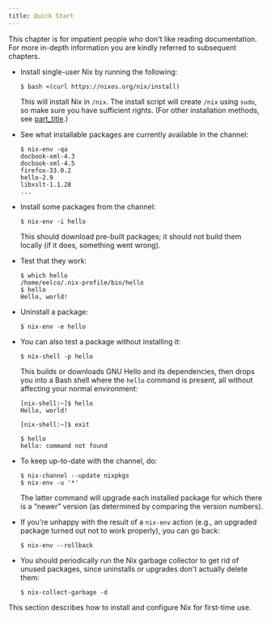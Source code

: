 ```yaml
---
title: Quick Start
---
```


This chapter is for impatient people who don't like reading
documentation. For more in-depth information you are kindly referred to
subsequent chapters.

  - Install single-user Nix by running the following:

        $ bash <(curl https://nixos.org/nix/install)

    This will install Nix in `/nix`. The install script will create
    `/nix` using `sudo`, so make sure you have sufficient rights. (For
    other installation methods, see [part\_title](#chap-installation).)

  - See what installable packages are currently available in the
    channel:

        $ nix-env -qa
        docbook-xml-4.3
        docbook-xml-4.5
        firefox-33.0.2
        hello-2.9
        libxslt-1.1.28
        ...

  - Install some packages from the channel:

        $ nix-env -i hello

    This should download pre-built packages; it should not build them
    locally (if it does, something went wrong).

  - Test that they work:

        $ which hello
        /home/eelco/.nix-profile/bin/hello
        $ hello
        Hello, world!

  - Uninstall a package:

        $ nix-env -e hello

  - You can also test a package without installing it:

        $ nix-shell -p hello

    This builds or downloads GNU Hello and its dependencies, then drops
    you into a Bash shell where the `hello` command is present, all
    without affecting your normal environment:

        [nix-shell:~]$ hello
        Hello, world!

        [nix-shell:~]$ exit

        $ hello
        hello: command not found

  - To keep up-to-date with the channel, do:

        $ nix-channel --update nixpkgs
        $ nix-env -u '*'

    The latter command will upgrade each installed package for which
    there is a “newer” version (as determined by comparing the version
    numbers).

  - If you're unhappy with the result of a `nix-env` action (e.g., an
    upgraded package turned out not to work properly), you can go back:

        $ nix-env --rollback

  - You should periodically run the Nix garbage collector to get rid of
    unused packages, since uninstalls or upgrades don't actually delete
    them:

        $ nix-collect-garbage -d

This section describes how to install and configure Nix for first-time
use.
